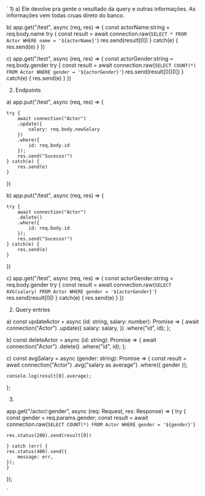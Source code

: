 `
1)
a) Ele devolve pra gente o resultado da query e outras informações. As informações vem todas cruas direto do banco.

b) app.get("/test", async (req, res) => {
    const actorName:string = req.body.name
    try {
        const result = await connection.raw(`
            SELECT * FROM Actor WHERE name = '${actorName}'
        `)
        res.send(result[0])
    } catch(e) {
        res.send(e)
    }
})

c) app.get("/test", async (req, res) => {
    const actorGender:string = req.body.gender
    try {
        const result = await connection.raw(`
            SELECT COUNT(*) FROM Actor WHERE gender = '${actorGender}'
        `)
        res.send(result[0][0])
    } catch(e) {
        res.send(e)
    }
})


2) Endpoints

a) app.put("/test", async (req, res) => {

    try {
        await connection("Actor")
        .update({
            salary: req.body.newSalary
        })
        .where({
            id: req.body.id
        });
        res.send("Sucesso!")
    } catch(e) {
        res.send(e)
    }

})

b) app.put("/test", async (req, res) => {

    try {
        await connection("Actor")
        .delete()
        .where({
            id: req.body.id
        });
        res.send("Sucesso!")
    } catch(e) {
        res.send(e)
    }
    
})

c) app.get("/test", async (req, res) => {
    const actorGender:string = req.body.gender
    try {
        const result = await connection.raw(`
            SELECT AVG(salary) FROM Actor WHERE gender = '${actorGender}'
        `)
        res.send(result[0])
    } catch(e) {
        res.send(e)
    }
})


2) Query entries

a) const updateActor = async (id: string, salary: number): Promise<any> => {
    await connection("Actor")
    .update({
        salary: salary,
    })
    .where("id", id);
};

b) const deleteActor = async (id: string): Promise<any> => {
    await connection("Actor")
    .delete()
    .where("id", id);
};

c) const avgSalary = async (gender: string): Promise<any> => {
    const result = await connection("Actor")
      .avg("salary as average")
      .where({ gender });
  
    console.log(result[0].average);
  };



3)

app.get("/actor/:gender", async (req: Request, res: Response) => {
    try {
    const gender = req.params.gender;
    const result = await connection.raw(`
    SELECT COUNT(*) FROM Actor WHERE gender = '${gender}'
`)

    res.status(200).send(result[0])

    } catch (err) {
    res.status(400).send({
        message: err,
    });
    }
});

`